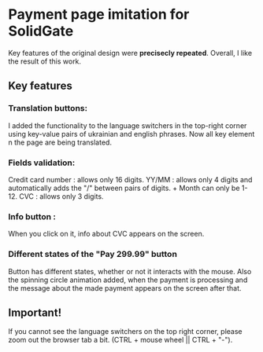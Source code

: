 # Payment page imitation for SolidGate
Key features of the original design were **precisecly repeated**.
Overall, I like the result of this work.

## Key features

### Translation buttons:
I added the functionality to the language switchers in the top-right corner using key-value pairs of ukrainian and english phrases.
Now all key element n the page are being translated.

### Fields validation:
Credit card number : allows only 16 digits.
YY/MM : allows only 4 digits and automatically adds the "/" between pairs of digits. + Month can only be 1-12.
CVC : allows only 3 digits.

### Info button :
When you click on it, info about CVC appears on the screen.

### Different states of the "Pay 299.99" button
Button has different states, whether or not it interacts with the mouse.
Also the spinning circle animation added, when the payment is processing and the message about the made payment appears on the screen after that.

## Important!
If you cannot see the language switchers on the top right corner, please zoom out the browser tab a bit. (CTRL + mouse wheel || CTRL + "-").
